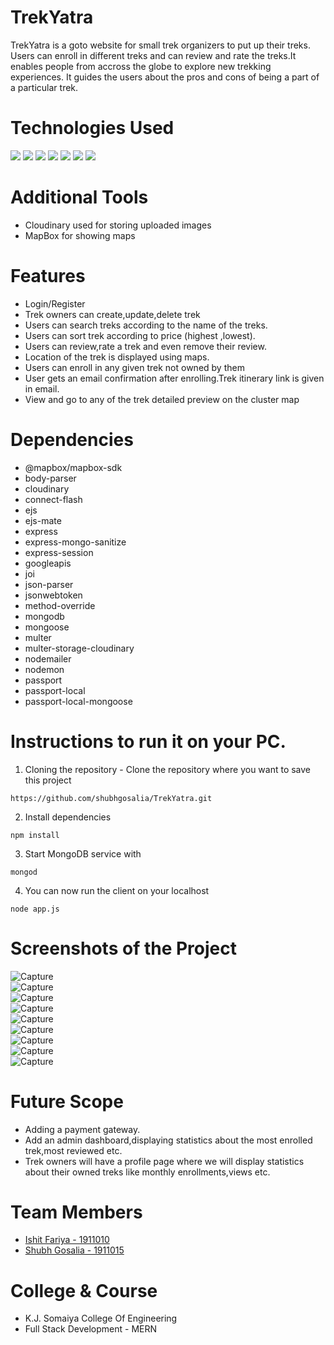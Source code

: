 # TrekYatra
TrekYatra is a goto website for small trek organizers to put up their treks. Users can enroll in different treks and can review and rate the treks.It enables people from accross the globe to explore new trekking experiences. It guides the users about the pros and cons of being a part of a particular trek.

# Technologies Used
<span>
<img src="https://img.shields.io/badge/Node.js-43853D?style=for-the-badge&logo=node.js&logoColor=white">
<img src="https://img.shields.io/badge/Express.js-404D59?style=for-the-badge">
<img src="https://img.shields.io/badge/MongoDB-4EA94B?style=for-the-badge&logo=mongodb&logoColor=white">
<img src="https://img.shields.io/badge/HTML5-E34F26?style=for-the-badge&logo=html5&logoColor=white">
<img src="https://img.shields.io/badge/CSS3-1572B6?style=for-the-badge&logo=css3&logoColor=white">
<img src="https://img.shields.io/badge/JavaScript-323330?style=for-the-badge&logo=javascript&logoColor=F7DF1E">
<img src="https://img.shields.io/badge/Bootstrap-563D7C?style=for-the-badge&logo=bootstrap&logoColor=white">
</span>

# Additional Tools
 - Cloudinary used for storing uploaded images
 - MapBox for showing maps

# Features
- Login/Register
- Trek owners can create,update,delete trek
- Users can search treks according to the name of the treks.
- Users can sort trek according to price (highest ,lowest).
- Users can review,rate a trek and even remove their review.
- Location of the trek is displayed using maps.
- Users can enroll in any given trek not owned by them
- User gets an email confirmation after enrolling.Trek itinerary link is given in email.
- View and go to any of the trek detailed preview on the cluster map


# Dependencies
- @mapbox/mapbox-sdk
- body-parser
- cloudinary
- connect-flash
- ejs
- ejs-mate
- express
- express-mongo-sanitize
- express-session
- googleapis
- joi
- json-parser
- jsonwebtoken
- method-override
- mongodb
- mongoose
- multer
- multer-storage-cloudinary
- nodemailer
- nodemon
- passport
- passport-local
- passport-local-mongoose

# Instructions to run it on your PC.
1. Cloning the repository - Clone the repository where you want to save this project
```
https://github.com/shubhgosalia/TrekYatra.git
```
2. Install dependencies
```
npm install
```
3. Start MongoDB service with
```
mongod
``` 
4. You can now run the client on your localhost
```
node app.js
```

 
 # Screenshots of the Project
![Capture](https://user-images.githubusercontent.com/75128988/147271924-da49ac3b-c534-4990-8c27-64f044f7fbae.JPG)
<br>
![Capture](https://user-images.githubusercontent.com/75128988/147272049-ea303140-8246-4216-aed3-5b314bbc5f7a.JPG)
<br>
![Capture](https://user-images.githubusercontent.com/75128988/147271533-5e06a3c6-6f9e-4ecb-a02c-15a50636c7a2.JPG)
<br>
![Capture](https://user-images.githubusercontent.com/75128988/147272197-e673959c-a458-420a-8a62-ba9b6498d0b1.JPG)
<br>
![Capture](https://user-images.githubusercontent.com/75128988/147272922-77849516-b837-4402-9776-11680acad696.JPG)
<br>
![Capture](https://user-images.githubusercontent.com/75128988/147272316-dc00556e-d7db-4876-aa2c-6585ea22e1c3.JPG)
<br>
![Capture](https://user-images.githubusercontent.com/75128988/147272485-690b0fb7-84e5-49cc-85da-4d1d345e600e.JPG)
<br>
![Capture](https://user-images.githubusercontent.com/75128988/147272569-6ec8690e-411c-4e79-9b9b-16e941f4660c.JPG)
<br>
![Capture](https://user-images.githubusercontent.com/75128988/147272723-b2273d18-d973-419e-82ad-a24b2e819382.JPG)


# Future Scope

- Adding a payment gateway.
- Add an admin dashboard,displaying statistics about the most enrolled trek,most reviewed etc.
- Trek owners will have a profile page where we will display statistics about their owned treks like monthly enrollments,views etc.


# Team Members
- [Ishit Fariya - 1911010](https://github.com/IshitFariya)
- [Shubh Gosalia - 1911015](https://github.com/shubhgosalia)

# College & Course
- K.J. Somaiya College Of Engineering
- Full Stack Development - MERN

